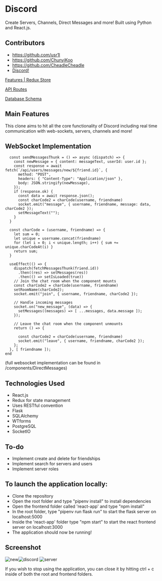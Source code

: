 # Discord

Create Servers, Channels, Direct Messages and more! Built using Python and React.js.
## Contributors
* https://github.com/usr1l
* https://github.com/ChunyiKoo
* https://github.com/CheadleCheadle
* [Discord!][live]

[Features | Redux Store][wiki-features]

[API Routes][wiki-routes]

[Database Schema][wiki-db-schema]

[live]: https://discord-wa36.onrender.com
[wiki-routes]:https://github.com/CheadleCheadle/Discord/wiki/API-Routes
[wiki-features]:https://github.com/CheadleCheadle/Discord/wiki/Redux-Store-Shape-&-Feature-List
[wiki-db-schema]:https://github.com/CheadleCheadle/Discord/wiki/Database-Design

## Main Features

This clone aims to hit all the core functionality of Discord including real time communication with web-sockets, servers, channels and more!

## WebSocket Implementation
```
  const sendMessagesThunk = () => async (dispatch) => {
    const newMessage = { content: messageText, userId: user.id };
    const response = await fetch(`/api/users/messages/new/${friend.id}`, {
      method: "POST",
      headers: { "Content-Type": "Application/json" },
      body: JSON.stringify(newMessage),
    });
    if (response.ok) {
      const data = await response.json();
      const charCode2 = charCode(username, friendname)
      socket.emit("message", { username, friendname, message: data, charCode2 });
      setMessageText("");
    }
  }

  const charCode = (username, friendname) => {
    let sum = 0;
    let unique = username.concat(friendname)
    for (let i = 0; i < unique.length; i++) { sum += unique.charCodeAt(i) }
    return sum;
  }

  useEffect(() => {
    dispatch(fetchMessagesThunk(friend.id))
      .then((res) => setMessages(res))
      .then(() => setIsLoaded(true))
    // Join the chat room when the component mounts
    const charCode2 = charCode(username, friendname)
    setRoomName(charCode2);
    socket.emit("join", { username, friendname, charCode2 });

    // Handle incoming messages
    socket.on("new_message", (data) => {
      setMessages((messages) => [ ...messages, data.message ]);
    });

    // Leave the chat room when the component unmounts
    return () => {

      const charCode2 = charCode(username, friendname)
      socket.emit("leave", { username, friendname, charCode2 });
    };
  }, [ friendname ]);
end
```
(full websocket implementation can be found in /components/DirectMessages)

## Technologies Used

-  React.js
-  Redux for state management
-  Uses RESTful convention
-  Flask
-  SQLAlchemy
-  WTforms
-  PostgreSQL
-  SocketIO

## To-do
 * Implement create and delete for friendships
 * Implement search for servers and users
 * Implement server roles
 
 ## To launch the application locally:
 * Clone the repository
 * Open the root folder and type "pipenv install" to install dependencies
 * Open the frontend folder called 'react-app' and type "npm install"
 * In the root folder, type "pipenv run flask run" to start the flask server on localhost:5000
 * Inside the 'react-app' folder type "npm start" to start the react frontend server on localhost:3000
 * The application should now be running!
## Screenshot
![new](https://user-images.githubusercontent.com/108553712/232428796-732b1da7-079c-4595-8e2c-e3b27355d90c.PNG)![discord](https://github.com/CheadleCheadle/Discord/assets/108553712/ec392f80-6471-4698-a0a3-b4d353e40d82)
![server](https://github.com/CheadleCheadle/Discord/assets/108553712/9605b29f-d0cc-471b-9056-32ae05f0617c)

If you wish to stop using the application, you can close it by hitting ctrl + c inside of both the root and frontend folders.
